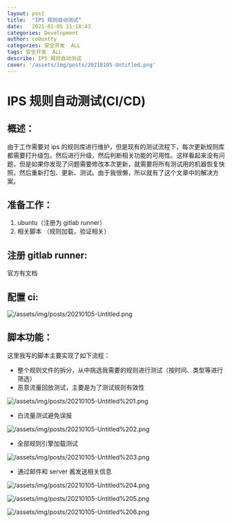 ```yaml
---
layout: post
title:  "IPS 规则自动测试"
date:   2021-01-05 11:18:43
categories: Development
author: co0ontty
categories: 安全开发  ALL
tags: 安全开发  ALL
describe: IPS 规则自动测试
cover: '/assets/img/posts/20210105-Untitled.png'
---
```

# IPS 规则自动测试(CI/CD)

## 概述：

由于工作需要对 ips 的规则库进行维护，但是现有的测试流程下，每次更新规则库都需要打升级包，然后进行升级，然后判断相关功能的可用性。这样看起来没有问题，但是如果你发现了问题需要修改本次更新，就需要将所有测试用的机器恢复快照，然后重新打包、更新、测试。由于我很懒，所以就有了这个文章中的解决方案。

## 准备工作：

1. ubuntu（注册为 gitlab runner）
2. 相关脚本 （规则加载，验证相关）

## 注册 gitlab runner:

官方有文档

## 配置 ci:

![/assets/img/posts/20210105-Untitled.png](/assets/img/posts/20210105-Untitled.png)

## 脚本功能：

这里我写的脚本主要实现了如下流程：

- 整个规则文件的拆分，从中挑选我需要的规则进行测试（按时间、类型等进行筛选）
- 恶意流量回放测试，主要是为了测试规则有效性

![/assets/img/posts/20210105-Untitled%201.png](/assets/img/posts/20210105-Untitled%201.png)

- 白流量测试避免误报

![/assets/img/posts/20210105-Untitled%202.png](/assets/img/posts/20210105-Untitled%202.png)

- 全部规则引擎加载测试

![/assets/img/posts/20210105-Untitled%203.png](/assets/img/posts/20210105-Untitled%203.png)

- 通过邮件和 server 酱发送相关信息

![/assets/img/posts/20210105-Untitled%204.png](/assets/img/posts/20210105-Untitled%204.png)

![/assets/img/posts/20210105-Untitled%205.png](/assets/img/posts/20210105-Untitled%205.png)

![/assets/img/posts/20210105-Untitled%206.png](/assets/img/posts/20210105-Untitled%206.png)